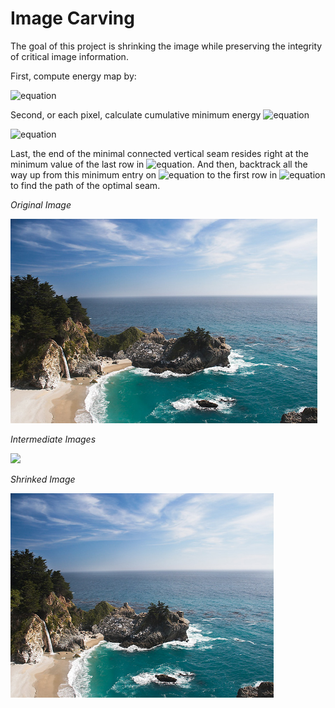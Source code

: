 # Image Carving
The goal of this project is shrinking the image while preserving the integrity of critical image information.

First, compute energy map by:

![equation](https://latex.codecogs.com/gif.latex?E&space;=&space;\left&space;|&space;\partial&space;I&space;/&space;\partial&space;x&space;\right&space;|&space;&plus;&space;\left&space;|&space;\partial&space;I&space;/&space;\partial&space;y&space;\right&space;|)

Second, or each pixel, calculate cumulative minimum energy ![equation](https://latex.codecogs.com/gif.latex?\small&space;M_x)

![equation](https://latex.codecogs.com/gif.latex?\small&space;M_x(i,j)&space;=&space;E(i,j)&space;&plus;&space;min&space;\left&space;\{&space;M_x(i-1,j-1),&space;M_x(i-1,j),&space;M_x(i-1,j&plus;1)&space;\right&space;\})

Last, the end of the minimal connected vertical seam resides right at the minimum value of the last row in ![equation](https://latex.codecogs.com/gif.latex?\small&space;M_x). And then, backtrack all the way up from this minimum entry on ![equation](https://latex.codecogs.com/gif.latex?\small&space;M_x) to the first row in ![equation](https://latex.codecogs.com/gif.latex?\small&space;M_x) to find the path of the optimal seam.

*Original Image*

<img src="waterfall.png" height="327">

*Intermediate Images*

<img src="carving_waterfall.png">

*Shrinked Image*

<img src="carved_waterfall.png" height="327">



